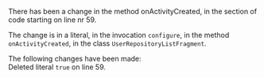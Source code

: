 There has been a change in the method onActivityCreated, in the section of code starting on line nr 59.
  
The change is in a literal, in the invocation ```configure```, in the method ```onActivityCreated```, in the class ```UserRepositoryListFragment```.
  
The following changes have been made:  
Deleted literal ```true``` on line 59.  
